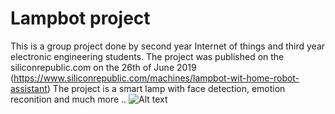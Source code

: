 # Lampbot project
This is a group project done by second year Internet of things and third year electronic engineering students.
The project was published on the siliconrepublic.com on the 26th of June 2019 (https://www.siliconrepublic.com/machines/lampbot-wit-home-robot-assistant)
The project is a smart lamp with face detection, emotion reconition and much more ..
![Alt text](C:\Users\ashra_000\Pictures\lampbot.jpg?raw=true "Title")
